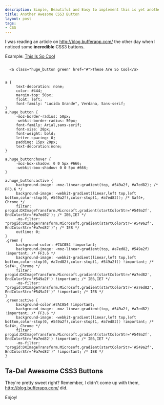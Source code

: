 ```yaml
--- 
description: Simple, Beautiful and Easy to implement this is yet another amazing CSS3 Button Tutorial. One of the best CSS3 buttons on the internet.
title: Another Awesome CSS3 Button
layout: post
tags: 
- CSS
---
```

I was reading an article on <a href="http://blog.bufferapp.com/">http://blog.bufferapp.com/</a> the other day when I noticed some **incredible** CSS3 buttons.
<div class="greenbutton">Example:
<a class="huge_button green" href="#">This Is So Cool</a></div>

<pre rel="The HTML"><code lang="xhtml">
  &lt;a class="huge_button green" href="#">These Are So Cool&lt;/a>
</code></pre>

<pre rel="The CSS"><code> 
a { 
     text-decoration: none; 
     color: #444; 
     margin-top: 50px; 
     float: left; 
     font-family: "Lucida Grande", Verdana, Sans-serif; 
} 
a.huge_button { 
     -moz-border-radius: 50px; 
     -webkit-border-radius: 50px; 
     font-family: Arial,sans-serif; 
     font-size: 28px; 
     font-weight: bold; 
     letter-spacing: 0; 
     padding: 15px 20px; 
     text-decoration:none; 
} 

a.huge_button:hover { 
     -moz-box-shadow: 0 0 5px #666; 
     -webkit-box-shadow: 0 0 5px #666; 
} 

a.huge_button:active { 
     background-image: -moz-linear-gradient(top, #549a2f, #a7ed82); /* FF3.6 */ 
     background-image: -webkit-gradient(linear,left top,left bottom,color-stop(0, #549a2f),color-stop(1, #a7ed82)); /* Saf4+, Chrome */ 
     filter: progid:DXImageTransform.Microsoft.gradient(startColorStr='#549a2f', EndColorStr='#a7ed82'); /* IE6,IE7 */ 
     -ms-filter: "progid:DXImageTransform.Microsoft.gradient(startColorStr='#549a2f', EndColorStr='#a7ed82')"; /* IE8 */ 
     outline: 0; 
} 
.green { 
     background-color: #7AC054 !important; 
     background-image: -moz-linear-gradient(top, #a7ed82, #549a2f) !important; /* FF3.6 */ 
     background-image: -webkit-gradient(linear,left top,left bottom,color-stop(0, #a7ed82),color-stop(1, #549a2f)) !important; /* Saf4+, Chrome */ 
     filter: progid:DXImageTransform.Microsoft.gradient(startColorStr='#a7ed82', EndColorStr='#549a2f') !important; /* IE6,IE7 */ 
     -ms-filter: "progid:DXImageTransform.Microsoft.gradient(startColorStr='#a7ed82', EndColorStr='#549a2f')" !important; /* IE8 */ 
} 
.green:active { 
     background-color:#7AC054 !important; 
     background-image: -moz-linear-gradient(top, #549a2f, #a7ed82) !important; /* FF3.6 */ 
     background-image: -webkit-gradient(linear,left top,left bottom,color-stop(0, #549a2f),color-stop(1, #a7ed82)) !important; /* Saf4+, Chrome */ 
     filter: progid:DXImageTransform.Microsoft.gradient(startColorStr='#549a2f', EndColorStr='#a7ed82') !important; /* IE6,IE7 */ 
     -ms-filter: "progid:DXImageTransform.Microsoft.gradient(startColorStr='#549a2f', EndColorStr='#a7ed82')" !important; /* IE8 */ 
} 
</code></pre>

## Ta-Da! Awesome CSS3 Buttons

They're pretty sweet right? Remember, I didn't come up with them, <a href="http://blog.bufferapp.com/">http://blog.bufferapp.com/</a> did.

Enjoy!
